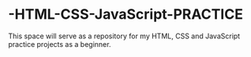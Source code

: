 # -HTML-CSS-JavaScript-PRACTICE

This space will serve as a repository for my HTML, CSS and JavaScript practice projects as a beginner.
